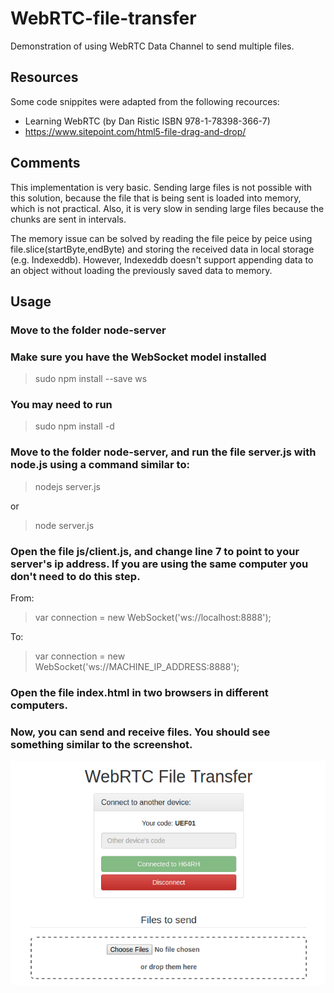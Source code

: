 # WebRTC-file-transfer
Demonstration of using WebRTC Data Channel to send multiple files.

## Resources
Some code snippites were adapted from the following recources:
- Learning WebRTC (by Dan Ristic ISBN 978-1-78398-366-7)
- https://www.sitepoint.com/html5-file-drag-and-drop/

## Comments
This implementation is very basic. Sending large files is not possible with this solution, because the file that is being sent is loaded into memory, which is not practical. Also, it is very slow in sending large files because the chunks are sent in intervals.

The memory issue can be solved by reading the file peice by peice using file.slice(startByte,endByte) and storing the received data in local storage (e.g. Indexeddb). However, Indexeddb doesn't support appending data to an object without loading the previously saved data to memory.

## Usage

### Move to the folder node-server
### Make sure you have the WebSocket model installed

> sudo npm install --save ws

### You may need to run

> sudo npm install -d

### Move to the folder node-server, and run the file server.js with node.js using a command similar to:

> nodejs server.js

or

> node server.js

### Open the file js/client.js, and change line 7 to point to your server's ip address. If you are using the same computer you don't need to do this step.
From:

> var connection = new WebSocket('ws://localhost:8888');

To:

> var connection = new WebSocket('ws://MACHINE_IP_ADDRESS:8888');

### Open the file index.html in two browsers in different computers.
### Now, you can send and receive files. You should see something similar to the screenshot.


![Alt text](webrtc_file_transfer_screenshot.png?raw=true "Interface")
